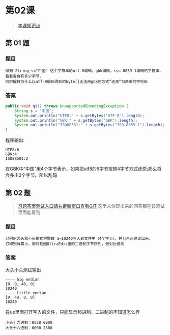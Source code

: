 # 第02课
> [本课知识点](/chapter/java_height_base/io.md)

## 第 01 题
### 题目
```
得到 String s="中国" 这个字符串的utf-8编码，gbk编码，iso-8859-1编码的字符串，看看各自有多少字节，
同时解释为什么以utf-8编码得到的byte[]无法用gbk的方式“还原”为原来的字符串
```

### 答案
```java
public void q1() throws UnsupportedEncodingException {
    String s = "中国";
    System.out.println("UTF8:" + s.getBytes("UTF-8").length);
    System.out.println("GBK:" + s.getBytes("GBK").length);
    System.out.println("ISO88581:" + s.getBytes("ISO-8859-1").length);
}
```
程序输出:

```
UTF8:6
GBK:4
ISO88581:2
```

在GBK中“中国”用4个字节表示，如果把utf8的6字节按照4字节方式还原;那么将会多出2个字节。所以乱码


## 第 02 题
> [习题答案测试入口请右键新窗口查看GIT](https://github.com/zq99299/newstudy/blob/master/hp-base/src/test/java/cn/mrcode/newstudy/hpbase/_02/q02/Practice.java)
> 这里未体现出来的回答都在该测试里面能看到

### 题目
```
分别用大头和小头模式将整数 a=10240写入到文件中（4个字节），并且再正确读出来，
打印到屏幕上，同时截图UltraEdit里的二进制字节序列，做对比说明
```

### 答案
大头小头测试输出

```
---- big endian
[0, 0, 40, 0]
10240
---- little endian
[0, 40, 0, 0]
10240
```

在ue里面打开写入的文件，只能显示16进制，二进制的不知道怎么弄

```
小头十六进制：0028 0000
大头十六进制：0000 2800
```


